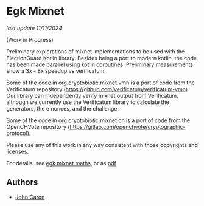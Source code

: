 # Egk Mixnet

_last update 11/11/2024_

(Work in Progress)

Preliminary explorations of mixnet implementations to be used with the ElectionGuard Kotlin library. 
Besides being a port to modern kotlin, the code has been made parallel using kotlin coroutines.
Preliminary measurements show a 3x - 8x speedup vs verificatum.

Some of the code in org.cryptobiotic.mixnet.vmn is a port of code from the Verificatum repository
(https://github.com/verificatum/verificatum-vmn). Our library can independently verify mixnet output from Verificatum,
although we currently use the Verificatum library to calculate the generators, the e nonces, and the challenge.

Some of the code in org.cryptobiotic.mixnet.ch is a port of code from the OpenCHVote repository
(https://gitlab.com/openchvote/cryptographic-protocol).

Please use any of this work in any way consistent with those copyrights and licenses.

For details, see [egk mixnet maths](docs/maths.md), or as [pdf](docs/maths.pdf)

## Authors
- [John Caron](https://github.com/JohnLCaron)